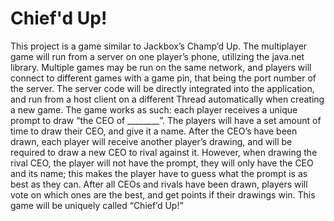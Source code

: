 # Chief'd Up!
 This project is a game similar to Jackbox’s Champ’d Up. The multiplayer game will run from a server on one player’s phone, utilizing the java.net library. Multiple games may be run on the same network, and players will connect to different games with a game pin, that being the port number of the server. The server code will be directly integrated into the application, and run from a host client on a different Thread automatically when creating a new game. The game works as such: each player receives a unique prompt to draw “the CEO of ________”. The players will have a set amount of time to draw their CEO, and give it a name. After the CEO’s have been drawn, each player will receive another player’s drawing, and will be required to draw a new CEO to rival against it. However, when drawing the rival CEO, the player will not have the prompt, they will only have the CEO and its name; this makes the player have to guess what the prompt is as best as they can. After all CEOs and rivals have been drawn, players will vote on which ones are the best, and get points if their drawings win. This game will be uniquely called “Chief’d Up!”
